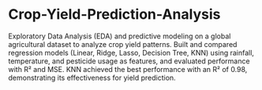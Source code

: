 # Crop-Yield-Prediction-Analysis
Exploratory Data Analysis (EDA) and predictive modeling on a global agricultural dataset to analyze crop yield patterns. Built and compared regression models (Linear, Ridge, Lasso, Decision Tree, KNN) using rainfall, temperature, and pesticide usage as features, and evaluated performance with R² and MSE. KNN achieved the best performance with an R² of 0.98, demonstrating its effectiveness for yield prediction.
